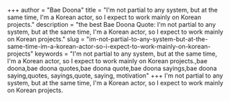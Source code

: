 +++
author = "Bae Doona"
title = "I'm not partial to any system, but at the same time, I'm a Korean actor, so I expect to work mainly on Korean projects."
description = "the best Bae Doona Quote: I'm not partial to any system, but at the same time, I'm a Korean actor, so I expect to work mainly on Korean projects."
slug = "im-not-partial-to-any-system-but-at-the-same-time-im-a-korean-actor-so-i-expect-to-work-mainly-on-korean-projects"
keywords = "I'm not partial to any system, but at the same time, I'm a Korean actor, so I expect to work mainly on Korean projects.,bae doona,bae doona quotes,bae doona quote,bae doona sayings,bae doona saying,quotes, sayings,quote, saying, motivation"
+++
I'm not partial to any system, but at the same time, I'm a Korean actor, so I expect to work mainly on Korean projects.
